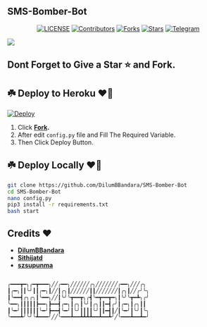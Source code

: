 ## SMS-Bomber-Bot

<p align="center">
<a href="https://github.com/DilumBBandara/SMS-Bomber-Bot"><img src="https://img.shields.io/github/license/DilumBBandara/SMS-Bomber-Bot?style=for-the-badge&logo=appveyor" alt="LICENSE"></a>
<a href="https://github.com/DilumBBandara/SMS-Bomber-Bot"><img src="https://img.shields.io/github/contributors/DilumBBandara/SMS-Bomber-Bot?style=for-the-badge&logo=appveyor" alt="Contributors"></a>
<a href="https://github.com/DilumBBandara/SMS-Bomber-Bot"><img src="https://img.shields.io/github/forks/DilumBBandara/SMS-Bomber-Bot?style=for-the-badge&logo=appveyor" alt="Forks"></a>
<a href="https://github.com/DilumBBandara/SMS-Bomber-Bot"><img src="https://img.shields.io/github/stars/DilumBBandara/SMS-Bomber-Bot?style=for-the-badge&logo=appveyor" alt="Stars"></a>
<a href="https://t.me/Mars11Lkbot"><img title="Telegram" src="https://img.shields.io/badge/TELEGRAM-SMS Bomber Bot-blue?style=for-the-badge&logo=telegram"></a>
<br>

</p>

<a href="https://t.me/Mars11Lkbot"><img src="https://graph.org/file/59276d20ae3f97897d285.jpg"></a>

## Dont Forget to Give a Star ⭐ and Fork.

## ☘️ Deploy to Heroku ❤️‍🔥

[![Deploy](https://www.herokucdn.com/deploy/button.svg)](https://heroku.com/deploy?) 



1. Click **<a href="https://github.com/DilumBBandara/SMS-Bomber-Bot/fork">Fork</a>.**
2. After edit <code>config.py</code> file and Fill The Required Variable.
3. Then Click Deploy Button.

## ☘️ Deploy Locally ❤️‍🔥

```bash
git clone https://github.com/DilumBBandara/SMS-Bomber-Bot
cd SMS-Bomber-Bot
nano config.py
pip3 install -r requirements.txt
bash start
```
## Credits ❤

- **[DilumBBandara](https://github.com/DilumBBandara)**
- **[Sithijatd](https://github.com/Sithijatd)**
- **[szsupunma](https://github.com/szsupunma)**

```bash

╭━━━┳━╮╭━┳━━━╮╱╱╭━━╮╱╱╱╱╱╱╭╮╱╱╱╱╱╱╱╭━━╮╱╱╱╭╮
┃╭━╮┃┃╰╯┃┃╭━╮┃╱╱┃╭╮┃╱╱╱╱╱╱┃┃╱╱╱╱╱╱╱┃╭╮┃╱╱╭╯╰╮
┃╰━━┫╭╮╭╮┃╰━━╮╱╱┃╰╯╰┳━━┳╮╭┫╰━┳━━┳━╮┃╰╯╰┳━┻╮╭╯
╰━━╮┃┃┃┃┃┣━━╮┣━━┫╭━╮┃╭╮┃╰╯┃╭╮┃┃━┫╭╯┃╭━╮┃╭╮┃┃
┃╰━╯┃┃┃┃┃┃╰━╯┣━━┫╰━╯┃╰╯┃┃┃┃╰╯┃┃━┫┃╱┃╰━╯┃╰╯┃╰╮
╰━━━┻╯╰╯╰┻━━━╯╱╱╰━━━┻━━┻┻┻┻━━┻━━┻╯╱╰━━━┻━━┻━╯
```
